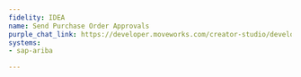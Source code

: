 ```yaml
---
fidelity: IDEA
name: Send Purchase Order Approvals
purple_chat_link: https://developer.moveworks.com/creator-studio/developer-tools/purple-chat-builder/?workspace=%7B%22title%22%3A%22My+Workspace%22%2C%22botSettings%22%3A%7B%22name%22%3A%22%22%2C%22imageUrl%22%3A%22%22%7D%2C%22mocks%22%3A%5B%7B%22id%22%3A9215%2C%22title%22%3A%22New+Mock%22%2C%22transcript%22%3A%7B%22settings%22%3A%7B%22colorStyle%22%3A%22LIGHT%22%2C%22startTime%22%3A%2211%3A43+AM%22%2C%22defaultPerson%22%3A%22GWEN%22%2C%22editable%22%3Atrue%2C%22botName%22%3A%22%22%2C%22botImageUrl%22%3A%22%22%7D%2C%22messages%22%3A%5B%7B%22from%22%3A%22BOT%22%2C%22text%22%3A%22%3Cp%3EA+new+Purchase+Order+requires+your+approval+in+SAP+Ariba.%3C%2Fp%3E%22%2C%22cards%22%3A%5B%7B%22title%22%3A%22%3Cp%3EPurchase+Order+Details%3C%2Fp%3E%22%2C%22text%22%3A%22%3Cb%3EPO+Number%3A%3C%2Fb%3E+45678%3Cbr%3E%3Cb%3EVendor%3A%3C%2Fb%3E+Tech+Solutions+Inc.%3Cbr%3E%3Cb%3EAmount%3A%3C%2Fb%3E+%244%2C500%3Cbr%3E%3Cb%3ERequester%3A%3C%2Fb%3E+Alex+Jensen%22%7D%2C%7B%22buttons%22%3A%5B%7B%22style%22%3A%22PRIMARY%22%2C%22text%22%3A%22Approve%22%7D%2C%7B%22text%22%3A%22Reject%22%7D%2C%7B%22text%22%3A%22View+Details%22%7D%5D%7D%5D%7D%5D%7D%7D%5D%7D
systems:
- sap-ariba

---
```

